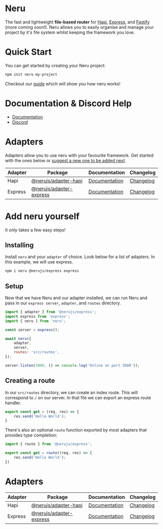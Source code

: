 # Neru

The fast and lightweight **file-based router** for [Hapi](https://github.com/hapijs/hapi), [Express](https://github.com/expressjs/express), and [Fastify](https://www.fastify.io/) (more coming soon!). Neru allows you to easily organise and manage your project by it's file system whilst keeping the framework you love.

# Quick Start

You can get started by creating your Neru project:

```bash
npm init neru my-project
```

Checkout our [guide](https://www.neru.dev/guide/) which will show you how neru works!

# Documentation & Discord Help

- [Documentation](https://neru.dev/)
- [Discord](https://discord.gg/2Vd4wAjJnm)

# Adapters

Adapters allow you to use neru with your favourite framework.  Get started with the ones below or [suggest a new one to be added next](https://github.com/ghostdevv/neru/issues/new).

| Adapter | Package                                             | Documentation                                       | Changelog                                          |
|---------|-----------------------------------------------------|-----------------------------------------------------|----------------------------------------------------|
| Hapi    | [@nerujs/adapter-hapi](packages/adapter-hapi)       | [Documentation](packages/adapter-hapi/README.md)    | [Changelog](packages/adapter-hapi/CHANGELOG.md)    |
| Express | [@nerujs/adapter-express](packages/adapter-express) | [Documentation](packages/adapter-express/README.md) | [Changelog](packages/adapter-express/CHANGELOG.md) |

# Add neru yourself

It only takes a few easy steps!

## Installing

Install `neru` and your `adapter` of choice.  Look below for a list of adapters.  In this example, we will use express.

```bash
npm i neru @nerujs/express express
```

## Setup

Now that we have Neru and our adapter installed, we can run Neru and pass in our `express server`, `adapter`, and `routes` directory.

```js
import { adapter } from '@nerujs/express';
import express from 'express';
import { neru } from 'neru';

const server = express();

await neru({
    adapter,
    server,
    routes: 'src/routes',
});

server.listen(3000, () => console.log('Online on port 3000'));
```

## Creating a route

In our `src/routes` directory, we can create an index route.  This will correspond to `/` on our server. In that file we can export an express route handler.

```js
export const get = (req, res) => {
    res.send('Hello World');
}
```

There's also an optional `route` function exported by most adapters that provides type completion:

```js
import { route } from '@nerujs/express';

export const get = route((req, res) => {
    res.send('Hello World');
})
```

# Adapters

| Adapter | Package                                             | Documentation                                       | Changelog                                          |
|---------|-----------------------------------------------------|-----------------------------------------------------|----------------------------------------------------|
| Hapi    | [@nerujs/adapter-hapi](packages/adapter-hapi)       | [Documentation](packages/adapter-hapi/README.md)    | [Changelog](packages/adapter-hapi/CHANGELOG.md)    |
| Express | [@nerujs/adapter-express](packages/adapter-express) | [Documentation](packages/adapter-express/README.md) | [Changelog](packages/adapter-express/CHANGELOG.md) |
